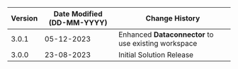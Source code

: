 | **Version** | **Date Modified (DD-MM-YYYY)** | **Change History**                          |
|-------------|--------------------------------|---------------------------------------------|
| 3.0.1       | 05-12-2023                     | Enhanced **Dataconnector** to use existing workspace |
| 3.0.0       | 23-08-2023                     | Initial Solution Release                    |
